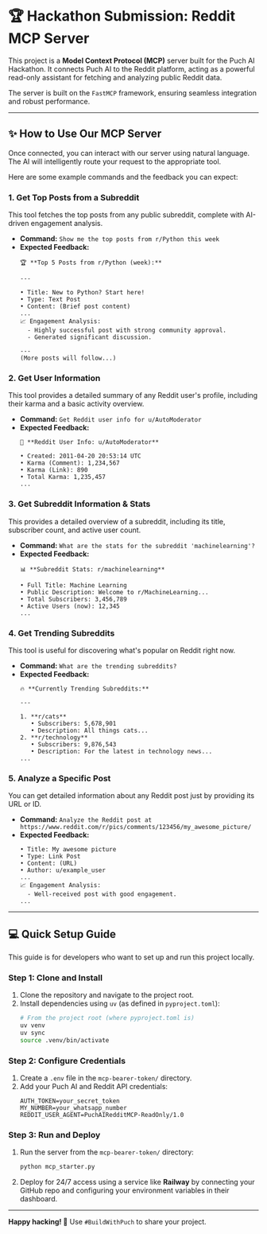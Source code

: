 # 🏆 Hackathon Submission: Reddit MCP Server

This project is a **Model Context Protocol (MCP)** server built for the Puch AI Hackathon. It connects Puch AI to the Reddit platform, acting as a powerful read-only assistant for fetching and analyzing public Reddit data.

The server is built on the `FastMCP` framework, ensuring seamless integration and robust performance.

---

## ✨ How to Use Our MCP Server

Once connected, you can interact with our server using natural language. The AI will intelligently route your request to the appropriate tool.

Here are some example commands and the feedback you can expect:

### 1. Get Top Posts from a Subreddit

This tool fetches the top posts from any public subreddit, complete with AI-driven engagement analysis.

* **Command:** `Show me the top posts from r/Python this week`
* **Expected Feedback:**
    ```
    🏆 **Top 5 Posts from r/Python (week):**

    ---

    • Title: New to Python? Start here!
    • Type: Text Post
    • Content: (Brief post content)
    ...
    📈 Engagement Analysis:
      - Highly successful post with strong community approval.
      - Generated significant discussion.

    ---
    (More posts will follow...)
    ```

### 2. Get User Information

This tool provides a detailed summary of any Reddit user's profile, including their karma and a basic activity overview.

* **Command:** `Get Reddit user info for u/AutoModerator`
* **Expected Feedback:**
    ```
    👤 **Reddit User Info: u/AutoModerator**

    • Created: 2011-04-20 20:53:14 UTC
    • Karma (Comment): 1,234,567
    • Karma (Link): 890
    • Total Karma: 1,235,457
    ...
    ```

### 3. Get Subreddit Information & Stats

This provides a detailed overview of a subreddit, including its title, subscriber count, and active user count.

* **Command:** `What are the stats for the subreddit 'machinelearning'?`
* **Expected Feedback:**
    ```
    📊 **Subreddit Stats: r/machinelearning**

    • Full Title: Machine Learning
    • Public Description: Welcome to r/MachineLearning...
    • Total Subscribers: 3,456,789
    • Active Users (now): 12,345
    ...
    ```

### 4. Get Trending Subreddits

This tool is useful for discovering what's popular on Reddit right now.

* **Command:** `What are the trending subreddits?`
* **Expected Feedback:**
    ```
    🔥 **Currently Trending Subreddits:**

    ---

    1. **r/cats**
       • Subscribers: 5,678,901
       • Description: All things cats...
    2. **r/technology**
       • Subscribers: 9,876,543
       • Description: For the latest in technology news...
    ...
    ```

### 5. Analyze a Specific Post

You can get detailed information about any Reddit post just by providing its URL or ID.

* **Command:** `Analyze the Reddit post at https://www.reddit.com/r/pics/comments/123456/my_awesome_picture/`
* **Expected Feedback:**
    ```
    • Title: My awesome picture
    • Type: Link Post
    • Content: (URL)
    • Author: u/example_user
    ...
    📈 Engagement Analysis:
      - Well-received post with good engagement.
    ...
    ```

---

## 💻 Quick Setup Guide

This guide is for developers who want to set up and run this project locally.

### Step 1: Clone and Install
1.  Clone the repository and navigate to the project root.
2.  Install dependencies using `uv` (as defined in `pyproject.toml`):
    ```bash
    # From the project root (where pyproject.toml is)
    uv venv
    uv sync
    source .venv/bin/activate
    ```

### Step 2: Configure Credentials
1.  Create a `.env` file in the `mcp-bearer-token/` directory.
2.  Add your Puch AI and Reddit API credentials:
    ```env
    AUTH_TOKEN=your_secret_token
    MY_NUMBER=your_whatsapp_number
    REDDIT_USER_AGENT=PuchAIRedditMCP-ReadOnly/1.0
    ```

### Step 3: Run and Deploy
1.  Run the server from the `mcp-bearer-token/` directory:
    ```bash
    python mcp_starter.py
    ```
2.  Deploy for 24/7 access using a service like **Railway** by connecting your GitHub repo and configuring your environment variables in their dashboard.

---

**Happy hacking! 🚀** Use `#BuildWithPuch` to share your project.
